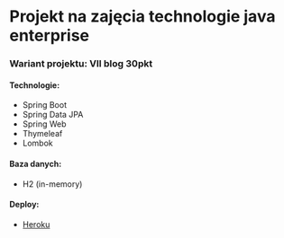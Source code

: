# Projekt na zajęcia technologie java enterprise
### Wariant projektu: VII blog 30pkt

#### Technologie:
* Spring Boot
* Spring Data JPA
* Spring Web
* Thymeleaf
* Lombok

#### Baza danych:
* H2 (in-memory)

#### Deploy:
* [Heroku](https://blogopedia.herokuapp.com/)
